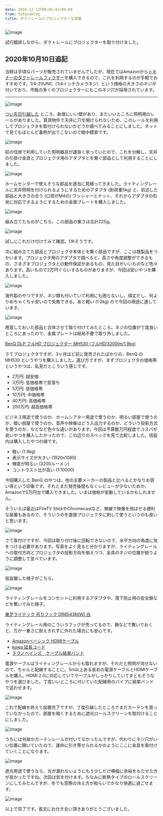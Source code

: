 ```yaml
---
date: 2016-12-12T09:05:41+09:00
from: hatenablog
title: ダクトレールにプロジェクターを設置
---
```


![image](https://cloud.githubusercontent.com/assets/111689/21083907/8ce666b8-c03d-11e6-937d-4c1e6db88912.png "壁面に映している様子")

試行錯誤しながら、ダクトレールにプロジェクターを取り付けました。

## 2020年10月10日追記

当時は手頃なパーツが販売されていませんでしたが、現在ではAmazonから[トキナーのダクトレールフィクサー](https://www.amazon.co.jp/dp/B075V1FSBQ)を購入できるので、これを利用するのが手軽でおすすめです。1/4-20UNC（1/4インチカメラネジ）という規格の大きさのネジが付いており、市販の多くのプロジェクターにもこのネジ穴が採用されています。

---

![image](https://cloud.githubusercontent.com/assets/111689/21083928/fcaf6f6c-c03d-11e6-9633-1390cb15343e.png)

[つい先日引越した](/articles/2016-12-01-h) ところ、新居にいい壁があり、またいいところに照明用のレールがありました。賃貸物件で天井に穴を開けられないため、このレールを利用してプロジェクタを取付けられないかどうか調べてみることにしました。ネットで見てもほとんど事例が出てこないので暗中模索です。

![image](https://cloud.githubusercontent.com/assets/111689/21083974/d9328924-c03e-11e6-842b-83da971d69b0.png)

前の住居で利用していた照明器具が運良く余っていたので、これを分解し、天井の引掛け金具とプロジェクタ用のアダプタとを繋ぐ部品として利用することにしました。

![image](https://cloud.githubusercontent.com/assets/111689/21084050/30b41040-c040-11e6-9119-ab1e2dfade83.png)

ホームセンターで使えそうな部品を適当に見繕ってきました。ライティングレールに天井照明を付けられるようにするためのアダプタ (耐荷重5kg) と、前述した部品と大きさの合う (口径がM4の) ワッシャーとナット、それからアダプタの形状に対応できるようにするための金属プレートを購入しました。

![image](https://cloud.githubusercontent.com/assets/111689/21084073/ba0ae440-c040-11e6-8bd2-f7dfa35eb6fd.png)

組み立てたものがこちら。この部品の重さは合計225g。

![image](https://cloud.githubusercontent.com/assets/111689/21084079/db14a5ae-c040-11e6-9afd-7c45a4155c62.png)

試しにこれだけ付けてみて確認。OKそうです。

次に組み立てた部品とプロジェクタ本体とを繋ぐ部品ですが、ここは既製品をつかいます。プロジェクタ用のアダプタで調べると、高さや角度調整ができるもの、さまざまプロジェクタとの動作保証があるもの、見た目がいいものなど色々あります。高いもので2万円ぐらいするものがありますが、今回は安いやつを購入しました。

![image](https://cloud.githubusercontent.com/assets/111689/21084091/112ac16e-c041-11e6-8902-e5aaf09dd776.png)

海外製のやつですが、ネジ類も付いていて利用にも困らないし、頑丈だし、何よりめちゃくちゃ安いので失敗できる。あと軽い (1.2kg) ので今回の用途に適しています。

![image](https://cloud.githubusercontent.com/assets/111689/21084147/32a2d27c-c042-11e6-9041-2c0f40fbbeb1.png)

用意しておいた部品と合体させて取り付けてみたところ。ネジの位置が丁度良いところにあったので、金属プレートは結局不要で取り外しました。

[BenQ DLP フルHD プロジェクター MH530 (フルHD/3200lm/1.9kg)](https://www.amazon.co.jp/dp/B01LYVFCVP)

さてプロジェクタですが、3ヶ月ほど前に発売されたばかりの、BenQ の MH530 というやつを購入しました。選び方ですが、まずプロジェクタの価格帯というやつは、私見だとこういう感じです。

- 2万円: 超安価
- 3万円: 低価格帯で型落ち
- 5万円: 低価格帯
- 10万円: 中価格帯
- 40万円: 高価格帯
- 200万円: 超高価格帯

ビジネス用途で使うのか、ホームシアター用途で使うのか、明るい部屋で使うのか、暗い部屋で使うのか、音声や映像はどう入出力するのか、どういう投影方式を使うのか、などなど色々な違いがあります。今回は予算数万円程度でコスパが良いやつを購入したかったので、この辺りのスペックを見て比較しました。括弧内は購入したやつの値です。

- 軽い (1.9kg)
- 表示サイズが大きい (1920x1080)
- 輝度が明るい (3200ルーメン)
- コントラスト比が高い (1:10000)

今回購入した BenQ のやつは、他の主要メーカーの製品と比べるとかなりお買い得という印象です。それとまだ発売後間もなくレビューが少ないためか、Amazonで5万円台で購入できました。いまは価格が変動しているかもしれません。

そういえば最近はFireTV StickやChromecastなど、無線で映像を飛ばせる便利な装置もあるので、そういうのを直接プロジェクタに刺して使うというのも良いと思います。

![image](https://cloud.githubusercontent.com/assets/111689/21084334/5e3d9f86-c045-11e6-9a72-459fe5f38dc2.png)

さて取付けですが、今回は取り付け後に回転できないので、水平方向の角度に気をつける必要があります。写真をよく見ると分かりますが、ライティングレールへの取付方向とプロジェクタの投影方向を揃えつつ、金具のネジの位置が揃うように調整して並べています。

![image](https://cloud.githubusercontent.com/assets/111689/21084354/a1a0913e-c045-11e6-8a08-327487703b26.png)

仮設置した様子がこちら。

![image](https://cloud.githubusercontent.com/assets/111689/21084360/c55ef750-c045-11e6-8c7b-3882adbcda61.png)

ライティングレールをコンセントに利用するアダプタや、落下防止用の安全鎖などを繋いでみた様子。

[東芝ライテック 吊りフック DR8543N(W) 白](https://www.amazon.co.jp/dp/B0057MPH7W)

ライティングレール用のこういうフックが売ってるので、鎖などで繋いでおくと、万が一重さに耐えきれずに外れた場合にも安心です。

- [Amazonベーシック HDMIケーブル](https://www.amazon.co.jp/dp/B014I8TC4E)
- [kowa 延長コード](https://www.amazon.co.jp/dp/B000TGO0O2)
- [テクノベインズ　ケーブル結束バンド](https://www.amazon.co.jp/dp/B012ZK1X4Y)

電源ケーブルはライティングレールからも取れますが、それだと照明が消せないので、ちゃんと配線することに。5m以上ある長めの電源ケーブルとHDMIケーブルを購入。HDMI 2.0に対応していてケーブルがしっかりしていてまともそうなやつを選びました。丁度いいところに付いていた配線用のパイプに結束バンドで這わせます。

![image](https://cloud.githubusercontent.com/assets/111689/21084425/b88473ce-c046-11e6-8e9f-ef47fcbba248.png)

これで配線を終えて設置完了ですが、丁度引越したところでまだカーテンを買っていなかったので、部屋を暗くするために遮光ロールスクリーンを取付けることにしました。

![image](https://cloud.githubusercontent.com/assets/111689/21084448/09d7acd2-c047-11e6-9ec4-cac0f738291d.png)

うちには何故かカーテンレールが付いてなかったんですが、代わりにネジ穴がいい位置に開いていたので、運命に引き寄せられるかのようにここに金具を取付けていくことになります。

![image](https://cloud.githubusercontent.com/assets/111689/21084464/7ef3ef62-c047-11e6-85a5-1c63bcfff970.png)

遮光用途で使うなら、光が漏れないようにもう少しだけ横幅に余裕をもたせた方が良かったですね。次回は気を付けます。ちなみに断熱タイプのロールスクリーンにしてみたんですが、冬でも窓際の冷え方が和らいでかなり快適に過ごせます。

![image](https://cloud.githubusercontent.com/assets/111689/21083907/8ce666b8-c03d-11e6-937d-4c1e6db88912.png)

以上で完了です。長文にお付き合い頂きありがとうございました。

